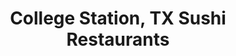 ---
layout: city
title: College Station, TX Sushi Restaurants
permalink: /texas/college-station/
stateAbbr: TX
stateName: Texas
cityName: College Station

---